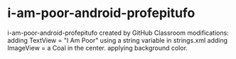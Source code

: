 # i-am-poor-android-profepitufo
i-am-poor-android-profepitufo created by GitHub Classroom
modifications:
  adding TextView = "I Am Poor" using a string variable in strings.xml
  adding ImageView = a Coal in the center.
  applying background color.
  
